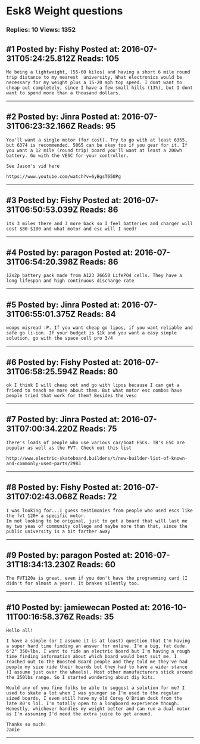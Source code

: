 # Esk8 Weight questions

### Replies: 10 Views: 1352

## \#1 Posted by: Fishy Posted at: 2016-07-31T05:24:25.812Z Reads: 105

```
Me being a lightweight, (55-60 kilos) and having a short 6 mile round trip distance to my nearest  university, What electronics would be necessary for my weight plus a 15-20 mph top speed. I dont want to cheap out completely, since I have a few small hills (13%), but I dont want to spend more than a thousand dollars.
```

---
## \#2 Posted by: Jinra Posted at: 2016-07-31T06:23:32.166Z Reads: 95

```
You'll want a single motor (for cost). Try to go with at least 6355, but 6374 is recommended. 5065 can be okay too if you gear for it. If you want a 12 mile (round trip) board you'll want at least a 200wh battery. Go with the VESC for your controller.

See Jason's vid here

https://www.youtube.com/watch?v=6yBgsT65UPg
```

---
## \#3 Posted by: Fishy Posted at: 2016-07-31T06:50:53.039Z Reads: 86

```
its 3 miles there and 3 more back so I feel batteries and charger will cost $80-$100 and what motor and esc will I need?
```

---
## \#4 Posted by: paragon Posted at: 2016-07-31T06:54:20.398Z Reads: 86

```
12s2p battery pack made from A123 26650 LifePO4 cells. They have a long lifespan and high continuous discharge rate
```

---
## \#5 Posted by: Jinra Posted at: 2016-07-31T06:55:01.375Z Reads: 84

```
woops misread :P. If you want cheap go lipos, if you want reliable and safe go li-ion. If your budget is $1k and you want a easy simple solution, go with the space cell pro 3/4
```

---
## \#6 Posted by: Fishy Posted at: 2016-07-31T06:58:25.594Z Reads: 80

```
ok I think I will cheap out and go with lipos because I can get a friend to teach me more about them. But what motor esc combos have people tried that work for them? Besides the vesc
```

---
## \#7 Posted by: Jinra Posted at: 2016-07-31T07:00:34.220Z Reads: 75

```
There's loads of people who use various car/boat ESCs. TB's ESC are popular as well as the FVT. Check out this list

http://www.electric-skateboard.builders/t/new-builder-list-of-known-and-commonly-used-parts/2983
```

---
## \#8 Posted by: Fishy Posted at: 2016-07-31T07:02:43.068Z Reads: 72

```
I was looking for...I guess testimonies from people who used escs like the fvt 120+ a specific motor. 
Im not looking to be original, just to get a board that will last me my two yeas of community college and maybe more than that, since the public university is a bit farther away
```

---
## \#9 Posted by: paragon Posted at: 2016-07-31T18:34:13.230Z Reads: 60

```
The FVT120a is great, even if you don't have the programming card (I didn't for almost a year). It brakes silently too.
```

---
## \#10 Posted by: jamiewecan Posted at: 2016-10-11T00:16:58.376Z Reads: 35

```
Hello all!

I have a simple (or I assume it is at least) question that I'm having a super hard time finding an answer for online. I'm a big, fat dude. 6'2" 350+lbs. I want to ride an electric board but I'm having a rough time finding information about which board would best suit me. I reached out to the Boosted Board people and they told me they've had people my size ride their boards but they had to have a wider stance (I assume just over the wheels). Most other manufacturers stick around the 250lbs range. So I started wondering about diy kits.

Would any of you fine folks be able to suggest a solution for me? I used to skate a lot when I was younger so I'm used to the regular sized boards, I even still have my old Corey O'Brian deck from the late 80's lol. I'm totally open to a longboard experience though. Honestly, whichever handles my weight better and can run a dual motor as I'm assuming I'd need the extra juice to get around.

Thanks so much!
Jamie
```

---
